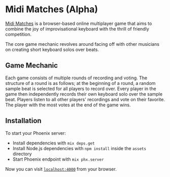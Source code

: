 # Midi Matches (Alpha)

[Midi Matches](https://midimatches.onrender.com/) is a browser-based online multiplayer game that aims to combine the joy of improvisational keyboard with the thrill of friendly competition.

The core game mechanic revolves around facing off with other musicians on creating short keyboard solos over beats.

## Game Mechanic

Each game consists of multiple rounds of recording and voting. The structure of a round is as follows; at the beginning of a round,
a random sample beat is selected for all players to record over. Every player in the game then independently records their own keyboard
solo over the sample beat. Players listen to all other players' recordings and vote on their favorite. The player with the most votes
at the end of the game wins.

## Installation

To start your Phoenix server:

- Install dependencies with `mix deps.get`
- Install Node.js dependencies with `npm install` inside the `assets` directory
- Start Phoenix endpoint with `mix phx.server`

Now you can visit [`localhost:4000`](http://localhost:4000) from your browser.
